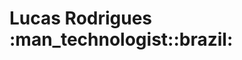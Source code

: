 

<h1>Lucas Rodrigues :man_technologist::brazil: </h1> 

<!--
**LucasRJ3S/LucasRJ3S** is a ✨ _special_ ✨ repository because its `README.md` (this file) appears on your GitHub profile.

### Hello, Welcome to my profile 👋

- 🔭 I’m currently working on ...
- 🌱 I’m currently learning React and React Native
- 👯 I’m looking to collaborate on ...
- 🤔 I’m looking for help with ...
- 💬 Ask me about ...
- 📫 How to reach me: ...
- 😄 Pronouns: ...
- ⚡ Fun fact: ...
-->

